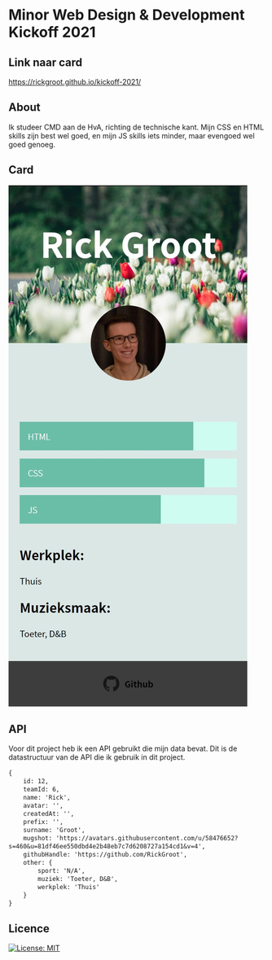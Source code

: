 # Minor Web Design & Development Kickoff 2021


<!-- Add a link to your live demo in Github Pages 🌐-->
## Link naar card
https://rickgroot.github.io/kickoff-2021/

<!-- ☝️ replace this description with a description of your own work -->
## About
Ik studeer CMD aan de HvA, richting de technische kant. Mijn CSS en HTML skills zijn best wel goed, en mijn JS skills iets minder, maar evengoed wel goed genoeg.

<!-- Add a nice poster image here at the end of the week, showing off your shiny frontend 📸 -->
## Card
<img src="img/card.jpg" alt="Github">

<!-- What external data source is featured in your project and what are its properties 🌠 -->
## API
Voor dit project heb ik een API gebruikt die mijn data bevat. Dit is de datastructuur van de API die ik gebruik in dit project.
```JS
{
    id: 12,
    teamId: 6,
    name: 'Rick',
    avatar: '',
    createdAt: '',
    prefix: '',
    surname: 'Groot',
    mugshot: 'https://avatars.githubusercontent.com/u/58476652?s=460&u=81df46ee550dbd4e2b48eb7c7d6208727a154cd1&v=4',
    githubHandle: 'https://github.com/RickGroot',
    other: {
        sport: 'N/A',
        muziek: 'Toeter, D&B',
        werkplek: 'Thuis'
    }
}
```

<!-- Maybe a checklist of done stuff and stuff still on your wishlist? ✅ -->

<!-- How about a license here? 📜 (or is it a licence?) 🤷 -->
## Licence
[![License: MIT](https://img.shields.io/badge/License-MIT-yellow.svg)](https://opensource.org/licenses/MIT)